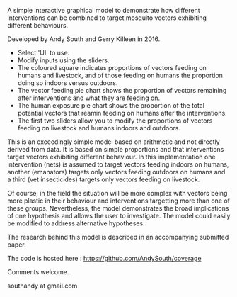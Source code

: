 A simple interactive graphical model to demonstrate how different interventions can be combined to target mosquito vectors exhibiting different behaviours. 

Developed by Andy South and Gerry Killeen in 2016.  

* Select 'UI' to use. 
* Modify inputs using the sliders.
* The coloured square indicates proportions of vectors feeding on humans and livestock, and of those feeding on humans the proportion doing so indoors versus outdoors.
* The vector feeding pie chart shows the proportion of vectors remaining after interventions and what they are feeding on.
* The human exposure pie chart shows the proportion of the total potential vectors that reamin feeding on humans after the interventions.
* The first two sliders allow you to modify the proportions of vectors feeding on livestock and humans indoors and outdoors.


This is an exceedingly simple model based on arithmetic and not directly derived from data. It is based on simple proportions and that interventions target vectors exhibiting different behaviour. In this implementation one intervention (nets) is assumed to target vectors feeding indoors on humans, another (emanators) targets only vectors feeding outdoors on humans and a third (vet insecticides) targets only vectors feeding on livestock.

Of course, in the field the situation will be more complex with vectors being more plastic in their behaviour and interventions targetting more than one of these groups. Nevertheless, the model demonstrates the broad implications of one hypothesis and allows the user to investigate. The model could easily be modified to address alternative hypotheses.

The research behind this model is described in an accompanying submitted paper.

The code is hosted here : https://github.com/AndySouth/coverage

Comments welcome.

southandy at gmail.com
